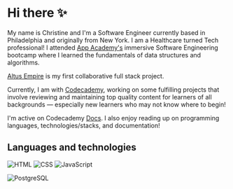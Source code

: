 # Hi there ✨ 

My name is Christine and I'm a Software Engineer currently based in Philadelphia and originally from New York. I am a Healthcare turned Tech professional! I attended [App Academy's](https://www.appacademy.io/) immersive Software Engineering bootcamp where I learned the fundamentals of data structures and algorithms. 

[Altus Empire](https://github.com/yangc95/altus-empire?organization=yangc95&organization=yangc95) is my first collaborative full stack project.

Currently, I am with [Codecademy](https://www.codecademy.com/), working on some fulfilling projects that involve reviewing and maintaining top quality content for learners of all backgrounds ⁠— especially new learners who may not know where to begin!

I'm active on Codecademy [Docs](https://github.com/Codecademy/docs). I also enjoy reading up on programming languages, technologies/stacks, and documentation!

## Languages and technologies

![HTML](https://img.shields.io/badge/Language-HTML-informational?style=flat&logo=<LOGO_NAME>&logoColor=F3F1F5&color=F0D9FF)
![CSS](https://img.shields.io/badge/Language-CSS-informational?style=flat&logo=<LOGO_NAME>&logoColor=F3F1F5&color=F0D9FF)
![JavaScript](https://img.shields.io/badge/Language-JavaScript-informational?style=flat&logo=<LOGO_NAME>&logoColor=F3F1F5&color=F0D9FF)

![PostgreSQL](https://img.shields.io/badge/Tools-PostgreSQL-informational?style=flat&logo=<LOGO_NAME>&logoColor=F3F1F5&color=F0D9FF)

<!-- ![Bash](https://img.shields.io/badge/<WORD_ON_LEFT>-<WORD_ON_RIGHT>-informational?style=flat&logo=<LOGO_NAME>&logoColor=white&color=2bbc8a) -->


<!--
**yangc95/yangc95** is a ✨ _special_ ✨ repository because its `README.md` (this file) appears on your GitHub profile.

[Leo](https://github.com/yangc95/Leo) is a work-in-progess pixel game.

Here are some ideas to get you started:

- 🔭 I’m currently working on ...
- 🌱 I’m currently learning ...
- 👯 I’m looking to collaborate on ...
- 🤔 I’m looking for help with ...
- 💬 Ask me about ...
- 📫 How to reach me: ...
- 😄 Pronouns: ...
- ⚡ Fun fact: ...

Languages and technologies label template

![](https://img.shields.io/badge/<WORD_ON_LEFT>-<WORD_ON_RIGHT>-informational?style=flat&logo=<LOGO_NAME>&logoColor=white&color=2bbc8a)

Github stats

<img align="center" src="https://github-readme-stats.vercel.app/api/<CARD_TYPE>/?username=<USERNAME>&theme=<THEME_NAME>" />

Software Engineer -- React | Redux | Ruby | SASS | MongoDB | PostgreSQL | Node | Rails | Express | Git
-->
